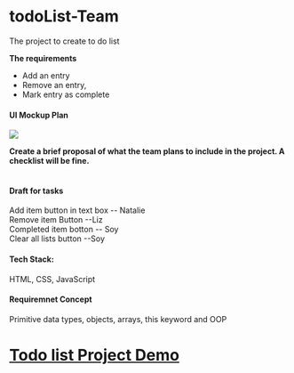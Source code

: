 # todoList-Team

The project to create to do list 

<strong>The requirements </strong>
<ul>
 <li>Add an entry </li>
  <li>Remove an entry, </li>
  <li>Mark entry as complete</li>
</ul>




<h4>UI Mockup Plan </h4>

<img src="https://github.com/rkdudkey/todoList-Team/blob/main/UI%20page.JPG">


<strong>Create a brief proposal of what the team plans to include in the project. A checklist will be fine. </strong> </br></br>
<h4>Draft for tasks </h4>
Add item button in text box -- Natalie </br>
Remove item Button --Liz </br>
Completed item botton -- Soy </br>
Clear all lists button --Soy </br>
 

<h4>Tech Stack:</h4>

HTML, CSS, JavaScript

<h4> Requiremnet Concept </h4>

Primitive data types, objects, arrays, this keyword and OOP

<h1><a href="https://rkdudkey.github.io/todoList-Team/">Todo list Project Demo</a></h1>
